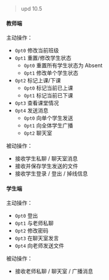 > upd 10.5

#### 教师端

主动操作：
- `Opt0` 修改当前班级
- `Opt1` 重置/修改学生状态
  - `Opt0` 重置所有学生状态为 Absent
  - `Opt1` 修改单个学生状态
- `Opt2` 标记上课/下课
  - `Opt0` 标记当前已上课
  - `Opt1` 标记当前已下课
- `Opt3` 查看课堂情况
- `Opt4` 发送消息
  - `Opt0` 向单个学生发送
  - `Opt1` 向全体学生广播
  - `Opt2` 聊天室
                   
被动操作：
- 接收学生私聊 / 聊天室消息
- 接收并保存学生发送的文件
- 接收学生登录 / 登出 / 掉线信息

#### 学生端

主动操作：

- `Opt0` 登出
- `Opt1` 与老师私聊
- `Opt2` 修改密码
- `Opt3` 在聊天室发言
- `Opt4` 向老师发送文件

被动操作：
- 接收老师私聊 / 聊天室 / 广播消息
